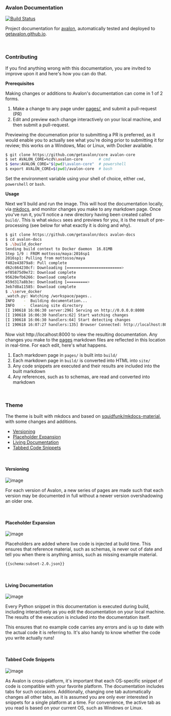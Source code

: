 ### Avalon Documentation

[![Build Status](https://travis-ci.org/getavalon/docs.svg?branch=master)](https://travis-ci.org/getavalon/docs)

Project documentation for [avalon](https://github.com/getavalon/core), automatically tested and deployed to [getavalon.github.io](https://getavalon.github.io).

<br>

### Contributing

If you find anything wrong with this documentation, you are invited to improve upon it and here's how you can do that.

**Prerequisites**

Making changes or additions to Avalon's documentation can come in 1 of 2 forms.

1. Make a change to any page under [pages/](https://github.com/getavalon/docs/tree/master/pages/2.0), and submit a pull-request (PR)
2. Edit and preview each change interactively on your local machine, and then submit a pull-request.

Previewing the documenation prior to submitting a PR is preferred, as it would enable you to actually see what you're doing prior to submitting it for review; this works on a Windows, Mac or Linux, with Docker available.

```bash
$ git clone https://github.com/getavalon/core avalon-core
$ set AVALON_CORE=%cd%\avalon-core       # cmd
$ $env:AVALON_CORE="$(pwd)\avalon-core"  # powershell
$ export AVALON_CORE=$(pwd)/avalon-core  # bash
```

Set the environment variable using your shell of choice, either `cmd,` `powershell` or `bash`.

**Usage**

Next we'll build and run the image. This will host the documentation locally, via [mkdocs](https://github.com/mkdocs/mkdocs), and monitor changes you make to any markdown page. Once you've run it, you'll notice a new directory having been created called `build/`. This is what `mkdocs` sees and previews for you, it is the result of pre-processing (see below for what exactly it is doing and why).

```bash
$ git clone https://github.com/getavalon/docs avalon-docs
$ cd avalon-docs
$ .\build_docker
Sending build context to Docker daemon  16.81MB
Step 1/9 : FROM mottosso/maya:2016sp1
2016sp1: Pulling from mottosso/maya
f402e43879a8: Pull complete
d62c664230cf: Downloading [========================>                          ]  133.3MB/272.4MB
ef05875d9e72: Download complete
95620efb6266: Download complete
459d317a8b3e: Downloading [=========>                                         ]  127.8MB/689.4MB
3eb7d8a11585: Download complete                                                                                         
$ .\serve_docker
_watch.py: Watching /workspace/pages..
INFO    -  Building documentation...
INFO    -  Cleaning site directory
[I 190618 16:06:30 server:296] Serving on http://0.0.0.0:8000
[I 190618 16:06:30 handlers:62] Start watching changes
[I 190618 16:06:30 handlers:64] Start detecting changes
[I 190618 16:07:27 handlers:135] Browser Connected: http://localhost:8000/2.0/guides/
```

Now visit http://localhost:8000 to view the resulting documentation. Any changes you make to the [pages](https://github.com/getavalon/docs/tree/master/pages/2.0) markdown files are reflected in this location in real-time. For each edit, here's what happens.

1. Each markdown page in `pages/` is built into `build/`
1. Each markdown page in `build/` is converted into HTML into `site/`
1. Any code snippets are executed and their results are included into the built markdown
1. Any references, such as to schemas, are read and converted into markdown

<br>

### Theme

The theme is built with mkdocs and based on [squidfunk/mkdocs-material](https://github.com/squidfunk/mkdocs-material), with some changes and additions.

- [Versioning](#versioning)
- [Placeholder Expansion](#placeholder-expansion)
- [Living Documentation](#living-documentation)
- [Tabbed Code Snippets](#tabbed-code-snippets)

<br>

#### Versioning

![image](https://user-images.githubusercontent.com/2152766/27929857-85a49c02-628c-11e7-8137-43e38b46f4ce.png)

For each version of Avalon, a new series of pages are made such that each version may be documented in full without a newer version overshadowing an older one.

<br>

#### Placeholder Expansion

![image](https://user-images.githubusercontent.com/2152766/27930013-0d1051ae-628d-11e7-872d-d1e380815f48.png)

Placeholders are added where live code is injected at build time. This ensures that reference material, such as schemas, is never out of date and tell you when there is anything amiss, such as missing example material.

```md
{{schema:subset-2.0.json}}
```

<br>

#### Living Documentation

![image](https://user-images.githubusercontent.com/2152766/27930040-2054f1b6-628d-11e7-9fa2-e48af19a63c3.png)

Every Python snippet in this documentation is executed during build, including interactively as you edit the documentation on your local machine. The results of the execution is included into the documentation itself.

This ensures that no example code carries any errors and is up to date with the actual code it is referring to. It's also handy to know whether the code you write actually runs!

<br>

#### Tabbed Code Snippets

![image](https://user-images.githubusercontent.com/2152766/27930170-85520f0e-628d-11e7-99fb-33cd75abf3d5.png)

As Avalon is cross-platform, it's important that each OS-specific snippet of code is compatible with your favorite platform. The documentation includes tabs for such occasions. Additionally, changing one tab automatically changes all other tabs, as it is assumed you are only ever interested in snippets for a single platform at a time. For convenience, the active tab as you read is based on your current OS, such as Windows or Linux.

<br>
